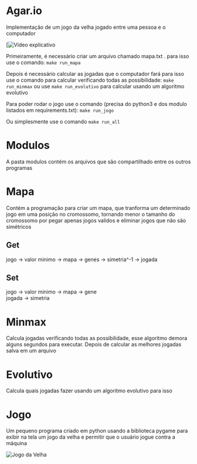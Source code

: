 # Agar.io

Implementação de um jogo da velha jogado entre uma pessoa e o computador

[![Vídeo explicativo](https://drive.google.com/file/d/1Jus81XXGoj_GYz7OZUwqWTmEKVcjKVan/view?usp=sharing "Execução e apresentação")

Primeiramente, é necessário criar um arquivo chamado mapa.txt .
para isso use o comando:
`make run_mapa`

Depois é necessário calcular as jogadas que o computador fará
para isso use o comando para calcular verificando todas as possibilidade:
`make run_minmax`
ou use `make run_evolutivo` para calcular usando um algoritmo evolutivo

Para poder rodar o jogo use o comando (precisa do python3 e dos modulo listados em requirements.txt):
`make run_jogo`

Ou simplesmente use o comando `make run_all`

# Modulos

A pasta modulos contém os arquivos que são compartilhado entre os outros programas

# Mapa

Contém a programação para criar um mapa,
que tranforma um determinado jogo em uma posição no cromossomo,
tornando menor o tamanho do cromossomo por pegar apenas jogos validos
e eliminar jogos que não são simétricos

## Get
jogo -> valor minimo -> mapa -> genes -> simetria^-1 -> jogada

## Set
jogo -> valor minimo -> mapa -> gene \
jogada -> simetria

# Minmax

Calcula jogadas verificando todas as possibilidade,
esse algoritmo demora alguns segundos para executar.
Depois de calcular as melhores jogadas salva em um arquivo

# Evolutivo

Calcula quais jogadas fazer usando um algoritmo evolutivo para isso

# Jogo

Um pequeno programa criado em python usando a biblioteca pygame para exibir na tela um jogo da velha
e permitir que o usuário jogue contra a máquina

![Jogo da Velha](images/jogo_da_velha.png)
